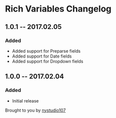 # Rich Variables Changelog

## 1.0.1 -- 2017.02.05
### Added
* Added support for Preparse fields
* Added support for Date fields
* Added support for Dropdown fields

## 1.0.0 -- 2017.02.04
### Added
* Initial release

Brought to you by [nystudio107](https://nystudio107.com)

